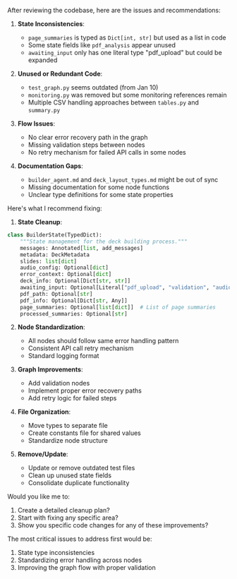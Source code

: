 After reviewing the codebase, here are the issues and recommendations:

1. **State Inconsistencies**:
   - `page_summaries` is typed as `Dict[int, str]` but used as a list in code
   - Some state fields like `pdf_analysis` appear unused
   - `awaiting_input` only has one literal type "pdf_upload" but could be expanded

2. **Unused or Redundant Code**:
   - `test_graph.py` seems outdated (from Jan 10)
   - `monitoring.py` was removed but some monitoring references remain
   - Multiple CSV handling approaches between `tables.py` and `summary.py`

3. **Flow Issues**:
   - No clear error recovery path in the graph
   - Missing validation steps between nodes
   - No retry mechanism for failed API calls in some nodes

4. **Documentation Gaps**:
   - `builder_agent.md` and `deck_layout_types.md` might be out of sync
   - Missing documentation for some node functions
   - Unclear type definitions for some state properties

Here's what I recommend fixing:

1. **State Cleanup**:
```python
class BuilderState(TypedDict):
    """State management for the deck building process."""
    messages: Annotated[list, add_messages]
    metadata: DeckMetadata
    slides: list[dict]
    audio_config: Optional[dict]
    error_context: Optional[dict]
    deck_info: Optional[Dict[str, str]]
    awaiting_input: Optional[Literal["pdf_upload", "validation", "audio"]]
    pdf_path: Optional[str]
    pdf_info: Optional[Dict[str, Any]]
    page_summaries: Optional[list[dict]]  # List of page summaries
    processed_summaries: Optional[str]
```

2. **Node Standardization**:
   - All nodes should follow same error handling pattern
   - Consistent API call retry mechanism
   - Standard logging format

3. **Graph Improvements**:
   - Add validation nodes
   - Implement proper error recovery paths
   - Add retry logic for failed steps

4. **File Organization**:
   - Move types to separate file
   - Create constants file for shared values
   - Standardize node structure

5. **Remove/Update**:
   - Update or remove outdated test files
   - Clean up unused state fields
   - Consolidate duplicate functionality

Would you like me to:
1. Create a detailed cleanup plan?
2. Start with fixing any specific area?
3. Show you specific code changes for any of these improvements?

The most critical issues to address first would be:
1. State type inconsistencies
2. Standardizing error handling across nodes
3. Improving the graph flow with proper validation
